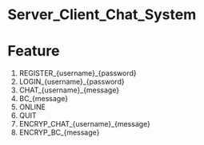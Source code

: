 # Server_Client_Chat_System

# Feature
1. REGISTER_{username}_{password}
2. LOGIN_{username}_{password}
3. CHAT_{username}_{message}
4. BC_{message}
5. ONLINE
6. QUIT
7. ENCRYP_CHAT_{username}_{message}
8. ENCRYP_BC_{message}
